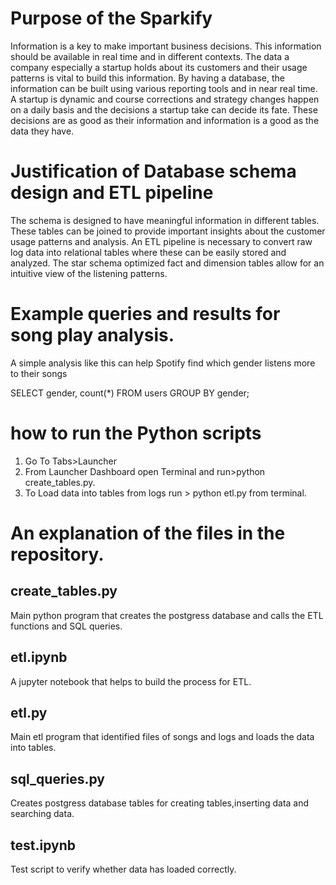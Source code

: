# Purpose of the Sparkify

Information is a key to make important business decisions. This information should be available in real time and in different contexts. The data a company especially a startup holds about its customers and their usage patterns is vital to build this information. By having a database, the information can be built using various reporting tools and in near real time. A startup is dynamic and course corrections and strategy changes happen on a daily basis and the decisions a startup take can decide its fate. These decisions are as good as their information and information is a good as the data they have.

# Justification of Database schema design and ETL pipeline

The schema is designed to have meaningful information in different tables. These tables can be joined to provide important insights about the customer usage patterns and analysis. An ETL pipeline is necessary to convert raw log data into relational tables where these can be easily stored and analyzed. The star schema optimized fact and dimension tables allow for an intuitive view of the listening patterns.

# Example queries and results for song play analysis.

A simple analysis like this can help Spotify find which gender listens more to their songs

SELECT gender, count(*) FROM users GROUP BY gender;

# how to run the Python scripts

 1. Go To Tabs>Launcher
 2. From Launcher Dashboard open Terminal and run>python create_tables.py.
 3. To Load data into tables from logs run > python etl.py from terminal.

# An explanation of the files in the repository.

## create_tables.py
Main python program that creates the postgress database and calls the ETL functions and SQL queries.

## etl.ipynb
A jupyter notebook that helps to build the process for ETL.

## etl.py
Main etl program that identified files of songs and logs and loads the data into tables.

## sql_queries.py
Creates postgress database tables for creating tables,inserting data and searching data.

## test.ipynb
Test script to verify whether data has loaded correctly.
